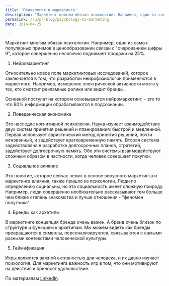 ```yaml
---
title: 'Психология в маркетинге'
description: 'Маркетинг многим обязан психологии. Например, один из самых популярных приемов в ценообразовании связан с &quot;очарованием цифры 9&quot;, которое совершенно нелогично поднимает продажи на 25%. 1. Нейромаркетинг'
permalink: /ru/pr-blog/psychology-to-marketing
date: 2014-04-29

---
```


Маркетинг многим обязан психологии. Например, один из самых популярных приемов в ценообразовании связан с "очарованием цифры 9", которое совершенно нелогично поднимает продажи на 25%.

1. Нейромаркетинг

Относительно новое поле маркетинговых исследований, которое заключается в том, что разработки нейрофизиологии применяются в маркетинге. Например, измерение электрической активности мозга у тех, кто смотрит рекламные ролики или видит бренды.

Основной постулат на котором основывается нейромаркетинг, - это то что 90% информации обрабатываются в подсознании.

2. Поведенческая экономика

Это наследие когнитивной психологии. Наука изучает взаимодействие   двух систем принятия решений и планирования: быстрой и медленной. Первая использует эвристический метод принятия решений, почти мгновенный, и задействует кратковременную память. Вторая система задействована в разработке долгосрочных планов, стратегий, задействует долгосрочную память. Обе эти системы взаимодействуют сложным образом в частности, когда человек совершает покупки.

3. Социальное влияние

Это понятие, которое сейчас лежит в основе  вирусного маркетинга и маркетинга влияния, также пришло из психологии. Люди по определению социальны, но эта социальность имеет сложную природу. Например, люди совершенно необязательно рассказывают тем больше чем ближе степень знакомства и лучше отношения - "феномен попутчика".

4. Бренды как архетипы

В маркетинге концепция бренда очень важен. А бренд очень близок по структуре и функциям к архетипам. Мы можем видеть как бренды превращаются в символы, персонализируются, связываются с самыми разными контекстами человеческой культуры.

5. Геймификация

Игры являются важной активностью для человека, и их давно изучает психология. Для маркетинга важность игр в том, что они мотивируют на действия и приносят удовольствие.

По материалам <a href="https://www.linkedin.com/today/post/article/20140426210859-49439155-five.gifts-psychology-gave-to-marketing">LinkedIn</a>

